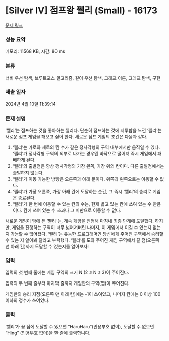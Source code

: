 # [Silver IV] 점프왕 쩰리 (Small) - 16173 

[문제 링크](https://www.acmicpc.net/problem/16173) 

### 성능 요약

메모리: 11568 KB, 시간: 80 ms

### 분류

너비 우선 탐색, 브루트포스 알고리즘, 깊이 우선 탐색, 그래프 이론, 그래프 탐색, 구현

### 제출 일자

2024년 4월 10일 11:39:14

### 문제 설명

<p>‘쩰리’는 점프하는 것을 좋아하는 젤리다. 단순히 점프하는 것에 지루함을 느낀 ‘쩰리’는 새로운 점프 게임을 해보고 싶어 한다. 새로운 점프 게임의 조건은 다음과 같다.</p>

<ol>
	<li>‘쩰리’는 가로와 세로의 칸 수가 같은 정사각형의 구역 내부에서만 움직일 수 있다. ‘쩰리’가 정사각형 구역의 외부로 나가는 경우엔 바닥으로 떨어져 즉시 게임에서 패배하게 된다.</li>
	<li>‘쩰리’의 출발점은 항상 정사각형의 가장 왼쪽, 가장 위의 칸이다. 다른 출발점에서는 출발하지 않는다.</li>
	<li>‘쩰리’가 이동 가능한 방향은 오른쪽과 아래 뿐이다. 위쪽과 왼쪽으로는 이동할 수 없다.</li>
	<li>‘쩰리’가 가장 오른쪽, 가장 아래 칸에 도달하는 순간, 그 즉시 ‘쩰리’의 승리로 게임은 종료된다.</li>
	<li>‘쩰리’가 한 번에 이동할 수 있는 칸의 수는, 현재 밟고 있는 칸에 쓰여 있는 수 만큼이다. 칸에 쓰여 있는 수 초과나 그 미만으로 이동할 수 없다.</li>
</ol>

<p>새로운 게임이 맘에 든 ‘쩰리’는, 계속 게임을 진행해 마침내 최종 단계에 도달했다. 하지만, 게임을 진행하는 구역이 너무 넓어져버린 나머지, 이 게임에서 이길 수 있는지 없는지 가늠할 수 없어졌다. ‘쩰리’는 유능한 프로그래머인 당신에게 주어진 구역에서 승리할 수 있는 지 알아봐 달라고 부탁했다. ‘쩰리’를 도와 주어진 게임 구역에서 끝 점(오른쪽 맨 아래 칸)까지 도달할 수 있는지를 알아보자!</p>

### 입력 

 <p>입력의 첫 번째 줄에는 게임 구역의 크기 N (2 ≤ N ≤ 3)이 주어진다.</p>

<p>입력의 두 번째 줄부터 마지막 줄까지 게임판의 구역(맵)이 주어진다.</p>

<p>게임판의 승리 지점(오른쪽 맨 아래 칸)에는 -1이 쓰여있고, 나머지 칸에는 0 이상 100 이하의 정수가 쓰여있다.</p>

### 출력 

 <p>‘쩰리’가 끝 점에 도달할 수 있으면 “HaruHaru”(인용부호 없이), 도달할 수 없으면 “Hing” (인용부호 없이)을 한 줄에 출력합니다.</p>

